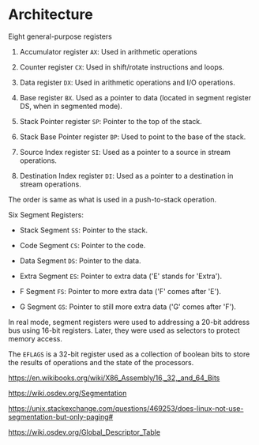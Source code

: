 # Architecture

Eight general-purpose registers

1. Accumulator register `AX`: Used in arithmetic operations

2. Counter register `CX`: Used in shift/rotate instructions and loops.

3. Data register `DX`: Used in arithmetic operations and I/O operations.

4. Base register `BX`. Used as a pointer to data (located in segment register DS, when in segmented mode).

5. Stack Pointer register `SP`: Pointer to the top of the stack.

6. Stack Base Pointer register `BP`: Used to point to the base of the stack.

7. Source Index register `SI`: Used as a pointer to a source in stream operations.

8. Destination Index register `DI`: Used as a pointer to a destination in stream operations.

The order is same as what is used in a push-to-stack operation.

Six Segment Registers:

- Stack Segment `SS`: Pointer to the stack.

- Code Segment `CS`: Pointer to the code.

- Data Segment `DS`: Pointer to the data.

- Extra Segment `ES`: Pointer to extra data ('E' stands for 'Extra').

- F Segment `FS`: Pointer to more extra data ('F' comes after 'E').

- G Segment `GS`: Pointer to still more extra data ('G' comes after 'F').

In real mode, segment registers were used to addressing a 20-bit address bus using 16-bit registers. Later, they were used as selectors to protect memory access.

The `EFLAGS` is a 32-bit register used as a collection of boolean bits to store the results of operations and the state of the processors.

https://en.wikibooks.org/wiki/X86_Assembly/16,_32,_and_64_Bits

https://wiki.osdev.org/Segmentation

https://unix.stackexchange.com/questions/469253/does-linux-not-use-segmentation-but-only-paging#

https://wiki.osdev.org/Global_Descriptor_Table
